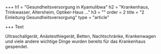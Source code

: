 +++
h1 = "Gesundheitsversorgung in Kyamulibwa"
h2 = "Krankenhaus, Trinkwasser, Altersheim, Optiker-Haus ..."
h3 = ""
order = 2
title = "2 Einleitung Gesundheitsversorgung"
type = "article"

+++
Text

Ultraschallgerät, Anästesthiegerät, Betten, Nachtschränke, Krankenwagen und viele andere wichtige Dinge wurden bereits für das Krankenhaus gespendet. 
